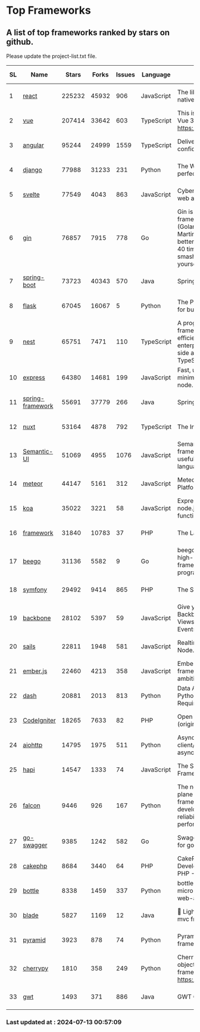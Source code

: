 # Top Frameworks
## A list of top frameworks ranked by stars on github.  
Please update the project-list.txt file.

| SL| Name  | Stars| Forks| Issues | Language | Description | Last Commit |
| --| ------| -----| ---- | ------ | -------- | ----------- | ----------- |
| 1 | [react](https://github.com/facebook/react) | 225232 | 45932 | 906 | JavaScript | The library for web and native user interfaces. | 2024-07-12 22:03:10 |
| 2 | [vue](https://github.com/vuejs/vue) | 207414 | 33642 | 603 | TypeScript | This is the repo for Vue 2. For Vue 3, go to https://github.com/vuejs/core | 2024-06-14 12:52:12 |
| 3 | [angular](https://github.com/angular/angular) | 95244 | 24999 | 1559 | TypeScript | Deliver web apps with confidence 🚀 | 2024-07-12 00:03:26 |
| 4 | [django](https://github.com/django/django) | 77988 | 31233 | 231 | Python | The Web framework for perfectionists with deadlines. | 2024-07-12 18:09:28 |
| 5 | [svelte](https://github.com/sveltejs/svelte) | 77549 | 4043 | 863 | JavaScript | Cybernetically enhanced web apps | 2024-07-12 20:22:17 |
| 6 | [gin](https://github.com/gin-gonic/gin) | 76857 | 7915 | 778 | Go | Gin is a HTTP web framework written in Go (Golang). It features a Martini-like API with much better performance -- up to 40 times faster. If you need smashing performance, get yourself some Gin. | 2024-06-22 14:19:04 |
| 7 | [spring-boot](https://github.com/spring-projects/spring-boot) | 73723 | 40343 | 570 | Java | Spring Boot | 2024-07-12 17:17:17 |
| 8 | [flask](https://github.com/pallets/flask) | 67045 | 16067 | 5 | Python | The Python micro framework for building web applications. | 2024-07-11 02:16:46 |
| 9 | [nest](https://github.com/nestjs/nest) | 65751 | 7471 | 110 | TypeScript | A progressive Node.js framework for building efficient, scalable, and enterprise-grade server-side applications with TypeScript/JavaScript 🚀 | 2024-07-12 06:49:33 |
| 10 | [express](https://github.com/expressjs/express) | 64380 | 14681 | 199 | JavaScript | Fast, unopinionated, minimalist web framework for node. | 2024-06-26 22:23:19 |
| 11 | [spring-framework](https://github.com/spring-projects/spring-framework) | 55691 | 37779 | 266 | Java | Spring Framework | 2024-07-12 16:35:35 |
| 12 | [nuxt](https://github.com/nuxt/nuxt) | 53164 | 4878 | 792 | TypeScript | The Intuitive Vue Framework. | 2024-07-12 13:13:24 |
| 13 | [Semantic-UI](https://github.com/Semantic-Org/Semantic-UI) | 51069 | 4955 | 1076 | JavaScript | Semantic is a UI component framework based around useful principles from natural language. | 2023-01-11 17:05:32 |
| 14 | [meteor](https://github.com/meteor/meteor) | 44147 | 5161 | 312 | JavaScript | Meteor, the JavaScript App Platform | 2024-07-04 15:34:11 |
| 15 | [koa](https://github.com/koajs/koa) | 35022 | 3221 | 58 | JavaScript | Expressive middleware for node.js using ES2017 async functions | 2024-06-28 15:26:17 |
| 16 | [framework](https://github.com/laravel/framework) | 31840 | 10783 | 37 | PHP | The Laravel Framework. | 2024-07-12 17:57:37 |
| 17 | [beego](https://github.com/beego/beego) | 31136 | 5582 | 9 | Go | beego is an open-source, high-performance web framework for the Go programming language. | 2024-07-06 08:56:52 |
| 18 | [symfony](https://github.com/symfony/symfony) | 29492 | 9414 | 865 | PHP | The Symfony PHP framework | 2024-07-10 15:23:17 |
| 19 | [backbone](https://github.com/jashkenas/backbone) | 28102 | 5397 | 59 | JavaScript | Give your JS App some Backbone with Models, Views, Collections, and Events | 2024-03-06 23:22:47 |
| 20 | [sails](https://github.com/balderdashy/sails) | 22811 | 1948 | 581 | JavaScript | Realtime MVC Framework for Node.js | 2024-05-17 22:00:56 |
| 21 | [ember.js](https://github.com/emberjs/ember.js) | 22460 | 4213 | 358 | JavaScript | Ember.js - A JavaScript framework for creating ambitious web applications | 2024-07-12 19:05:12 |
| 22 | [dash](https://github.com/plotly/dash) | 20881 | 2013 | 813 | Python | Data Apps & Dashboards for Python. No JavaScript Required. | 2024-07-11 14:23:01 |
| 23 | [CodeIgniter](https://github.com/bcit-ci/CodeIgniter) | 18265 | 7633 | 82 | PHP | Open Source PHP Framework (originally from EllisLab) | 2024-03-20 03:51:42 |
| 24 | [aiohttp](https://github.com/aio-libs/aiohttp) | 14795 | 1975 | 511 | Python | Asynchronous HTTP client/server framework for asyncio and Python | 2024-07-12 11:07:04 |
| 25 | [hapi](https://github.com/hapijs/hapi) | 14547 | 1333 | 74 | JavaScript | The Simple, Secure Framework Developers Trust | 2024-07-04 00:48:01 |
| 26 | [falcon](https://github.com/falconry/falcon) | 9446 | 926 | 167 | Python | The no-magic web data plane API and microservices framework for Python developers, with a focus on reliability, correctness, and performance at scale. | 2024-06-30 12:58:23 |
| 27 | [go-swagger](https://github.com/go-swagger/go-swagger) | 9385 | 1242 | 582 | Go | Swagger 2.0 implementation for go | 2024-05-13 17:21:38 |
| 28 | [cakephp](https://github.com/cakephp/cakephp) | 8684 | 3440 | 64 | PHP | CakePHP: The Rapid Development Framework for PHP - Official Repository | 2024-07-10 17:34:28 |
| 29 | [bottle](https://github.com/bottlepy/bottle) | 8338 | 1459 | 337 | Python | bottle.py is a fast and simple micro-framework for python web-applications. | 2024-01-03 22:31:48 |
| 30 | [blade](https://github.com/lets-blade/blade) | 5827 | 1169 | 12 | Java | :rocket: Lightning fast and elegant mvc framework for Java8 | 2024-06-17 01:05:35 |
| 31 | [pyramid](https://github.com/Pylons/pyramid) | 3923 | 878 | 74 | Python | Pyramid - A Python web framework | 2024-06-10 16:09:42 |
| 32 | [cherrypy](https://github.com/cherrypy/cherrypy) | 1810 | 358 | 249 | Python | CherryPy is a pythonic, object-oriented HTTP framework.      https://cherrypy.dev | 2024-07-02 23:41:56 |
| 33 | [gwt](https://github.com/gwtproject/gwt) | 1493 | 371 | 886 | Java | GWT Open Source Project | 2024-07-08 13:51:32 |

### Last updated at : 2024-07-13 00:57:09
